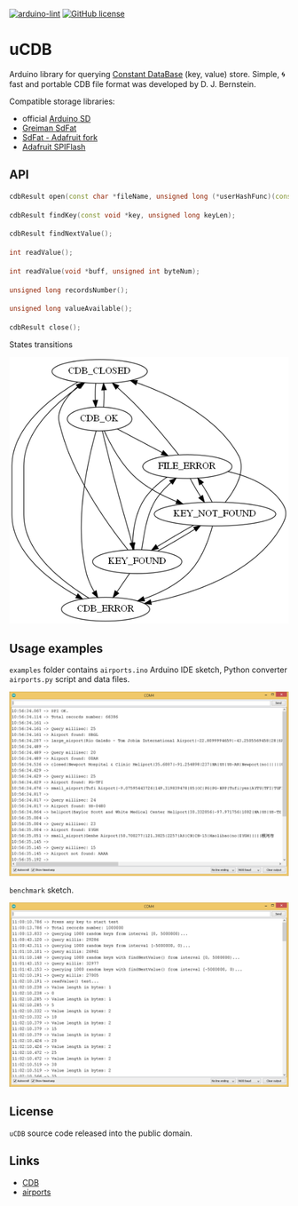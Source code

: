 [![arduino-lint](https://github.com/JulStrat/uCDB/actions/workflows/arduino-lint.yml/badge.svg)](https://github.com/JulStrat/uCDB/actions/workflows/arduino-lint.yml)
[![GitHub license](https://img.shields.io/github/license/JulStrat/uCDB)](https://github.com/JulStrat/uCDB/blob/master/LICENSE.md)

# uCDB

Arduino library for querying [Constant DataBase](https://en.wikipedia.org/wiki/Cdb_(software)) (key, value) store.
Simple, :cyclone: fast and portable CDB file format was developed by D. J. Bernstein.

Compatible storage libraries:
- official [Arduino SD](https://github.com/arduino-libraries/SD)
- [Greiman SdFat](https://github.com/greiman/SdFat)
- [SdFat - Adafruit fork](https://github.com/adafruit/SdFat)
- [Adafruit SPIFlash](https://github.com/adafruit/Adafruit_SPIFlash)

## API

```C++
cdbResult open(const char *fileName, unsigned long (*userHashFunc)(const void *key, unsigned long keyLen) = DJBHash);

cdbResult findKey(const void *key, unsigned long keyLen);

cdbResult findNextValue();

int readValue();

int readValue(void *buff, unsigned int byteNum);

unsigned long recordsNumber();

unsigned long valueAvailable();

cdbResult close();
```    

States transitions

<img src="https://github.com/JulStrat/uCDB/blob/master/docs/uCDB_state.png">

## Usage examples

`examples` folder contains `airports.ino` Arduino IDE sketch, Python converter `airports.py` script and data files.

<img src="https://github.com/JulStrat/uCDB/blob/master/examples/airports/airports.png">

`benchmark` sketch.

<img src="https://github.com/JulStrat/uCDB/blob/master/examples/benchmark/benchmark.png">

## License

`uCDB` source code released into the public domain.

## Links

- [CDB](https://cr.yp.to/cdb.html)
- [airports](https://ourairports.com/data/)
